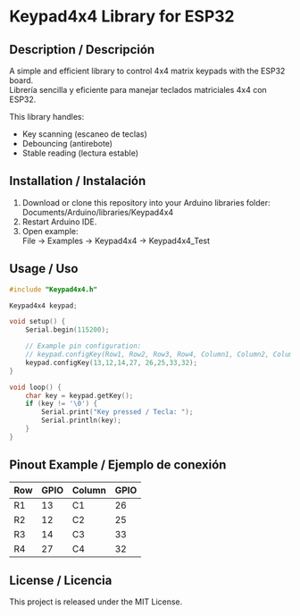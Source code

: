 # Keypad4x4 Library for ESP32

## Description / Descripción
A simple and efficient library to control 4x4 matrix keypads with the ESP32 board.  
Librería sencilla y eficiente para manejar teclados matriciales 4x4 con ESP32.

This library handles:  
- Key scanning (escaneo de teclas)  
- Debouncing (antirebote)  
- Stable reading (lectura estable)

## Installation / Instalación
1. Download or clone this repository into your Arduino libraries folder:  
   Documents/Arduino/libraries/Keypad4x4  
2. Restart Arduino IDE.  
3. Open example:  
   File → Examples → Keypad4x4 → Keypad4x4_Test

## Usage / Uso
```cpp
#include "Keypad4x4.h"

Keypad4x4 keypad;

void setup() {
    Serial.begin(115200);

    // Example pin configuration:
    // keypad.configKey(Row1, Row2, Row3, Row4, Column1, Column2, Column3, Column4);
    keypad.configKey(13,12,14,27, 26,25,33,32);
}

void loop() {
    char key = keypad.getKey();
    if (key != '\0') {
        Serial.print("Key pressed / Tecla: ");
        Serial.println(key);
    }
}
```
## Pinout Example / Ejemplo de conexión

Row | GPIO | Column | GPIO
----|------|--------|------
R1  |  13  |   C1   |  26
R2  |  12  |   C2   |  25
R3  |  14  |   C3   |  33
R4  |  27  |   C4   |  32

## License / Licencia

This project is released under the MIT License.